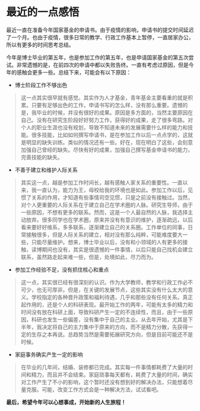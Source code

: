 # 最近的一点感悟

最近一直在准备今年国家基金的申请书。由于疫情的影响，申请书的提交时间延迟了一个月。也由于疫情，很多日常的教学、行政工作基本上暂停，一直居家办公，所以有更多的时间思考总结。

今年是博士毕业的第五年，也是参加工作的第五年，也是申请国家基金的第五次尝试。非常遗憾的是，在前四次的申请中都以失败告终。一直有考虑过原因，但是今年的感触会更多一些。总结下来，可能会有以下原因：
* 博士阶段工作不够出色
> 这一点其实很早就有感觉。其实作为人才基金，青年基金主要看重的就是积累。只要有足够出色的工作，申请书写的怎么样，没有那么重要。遗憾的是，我毕业的时候，并没有很好的成果。原因是多方面的，当然主要原因在自己。没有在研究生阶段好好努力工作，获得好的成果，走了很多弯路。对个人的职业生涯也没有规划，导致不知道未来的发展需要什么样的能力和技能。很多技能，比如如何撰写申请书，是在参加工作以后一点点学的，这就是明显的缺失训练。类似的情况还有一些。好在，现在明白了这些，会刻意加强自己曾经的缺失。尽快有好的成果，加强自己撰写基金申请书的能力，完善技能的缺失。

* 不善于建立和维护人际关系

> 其实这一点，越是参加工作时间长，越有感触人家关系的重要性。一直以来，我一直认为，能力为王，母校给我的环境也是如此。参加工作以后，见惯了关系的作用，才知道有些事情司空见惯，只是之前没有接触过。当然，对个人更重要的人际关系在于建立自己在学术圈的人脉。研究生导师，由于一些原因，不想有更多的联系。然而，这是一个人最自然的人脉，我选择主动放弃。很多同学也在学术圈，原来并没有有意识的维护，逐渐疏远，以后看来要好好维系，多多联系，逐渐建立自己的关系圈。工作单位的同事，日常接触很多，但是人际关系的建立，相对没有那么纯粹，可能难度要大一些，只能尽量维护。想来，博士毕业以后，没有和小领域的人有更多的接触，读博期间也没有，其实是很遗憾的一件事情，以后只能自己找机会建立联系，虽然路走起来难一些，但是，处境如此，尽力而为。

* 参加工作经验不足，没有抓住核心和重点

> 这一点，其实很已经有很深刻的认识。作为大学教师，教学和行政工作必不可少，也无可厚非。但是，在关键的发展节点，这些其实没有什么太大的意义。学校指定的各种晋升政策和福利待遇，几乎和那些没有任何关系。真正起作用的，还是个人的科研表现。最开始工作的两年，可能有太多的精力和时间没有放在科研上面，导致科研产生一定的不连续性，而且，由于一些原因，科研也发生一些偏差，没有集中于自己的主业。从去年开始，尤其是下半年，我决定将自己的主力集中于原来的方向，而不是精力分散，先获得一定的生存之本再说。总趋势当然是需要拓展研究方向，但是目前可能还不是时候。

* 家庭事务确实产生一定的影响

> 在毕业的几年间，结婚、装修都已完成。其实每一件事情都耗费了大量的时间和精力，而且并不会结束。家庭琐事每天都有，耗费了大量的时间，确实对工作产生了不小的影响，这个暂时还没有想到好的解决办法，只能想着尽量克服。可能，改变工作方式会是一种解决方法，试试看吧。

**最后，希望今年可以心想事成，开始新的人生旅程！**
